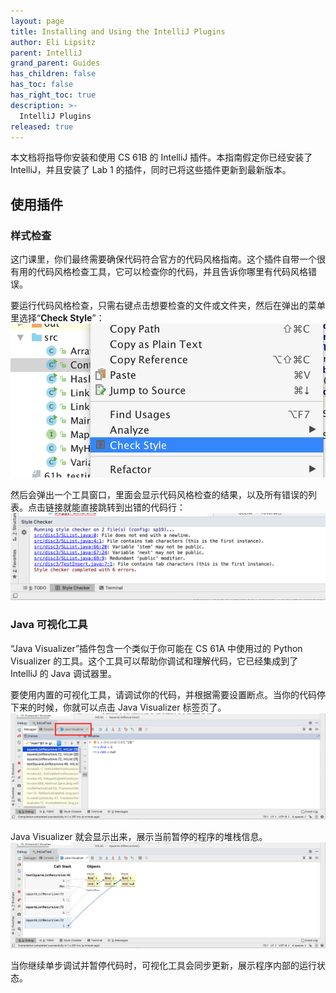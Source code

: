```yaml
---
layout: page
title: Installing and Using the IntelliJ Plugins
author: Eli Lipsitz
parent: IntelliJ
grand_parent: Guides
has_children: false
has_toc: false
has_right_toc: true
description: >-
  IntelliJ Plugins
released: true
---
```


本文档将指导你安装和使用 CS 61B 的 IntelliJ 插件。本指南假定你已经安装了 IntelliJ，并且安装了 Lab 1 的插件，同时已将这些插件更新到最新版本。

## 使用插件 ##

### 样式检查 ###

这门课里，你们最终需要确保代码符合官方的代码风格指南。这个插件自带一个很有用的代码风格检查工具，它可以检查你的代码，并且告诉你哪里有代码风格错误。

要运行代码风格检查，只需右键点击想要检查的文件或文件夹，然后在弹出的菜单里选择“**Check Style**”：
![Check Style Menu](/img/cs61b/plugin-checkstyle-button.png)

然后会弹出一个工具窗口，里面会显示代码风格检查的结果，以及所有错误的列表。点击链接就能直接跳转到出错的代码行：
![Check Style Results Tool Window](/img/cs61b/plugin-checkstyle-results.png)

### Java 可视化工具 ###

“Java Visualizer”插件包含一个类似于你可能在 CS 61A 中使用过的 Python Visualizer 的工具。这个工具可以帮助你调试和理解代码，它已经集成到了 IntelliJ 的 Java 调试器里。

要使用内置的可视化工具，请调试你的代码，并根据需要设置断点。当你的代码停下来的时候，你就可以点击 Java Visualizer 标签页了。
![Java Visualizer Button](/img/cs61b/plugin-visualizer-tab.png)

Java Visualizer 就会显示出来，展示当前暂停的程序的堆栈信息。
![Java Visualizer In Action](/img/cs61b/plugin-visualizer-view.png)

当你继续单步调试并暂停代码时，可视化工具会同步更新，展示程序内部的运行状态。
